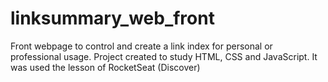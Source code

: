 # linksummary_web_front
Front webpage to control and create a link index for personal or professional usage.
Project created to study HTML, CSS and JavaScript. It was used the lesson of RocketSeat (Discover)
